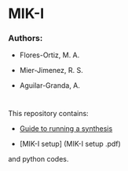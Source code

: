# MIK-I


### Authors:
- Flores-Ortiz, M. A.
* Mier-Jimenez, R. S.
+ Aguilar-Granda, A.

#

This repository contains:

  + [Guide to running a synthesis](Guide.to.running.synthesis.codes.pdf)

  * [MIK-I setup] (MIK-I setup .pdf)

and python codes.

